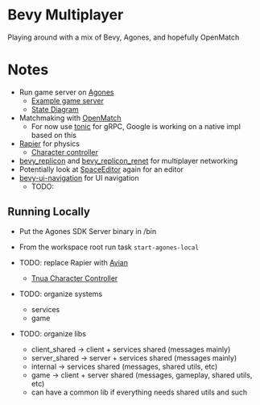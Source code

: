 # Bevy Multiplayer

Playing around with a mix of Bevy, Agones, and hopefully OpenMatch

# Notes

* Run game server on [Agones](https://agones.dev/site/docs/overview/)
  * [Example game server](https://github.com/googleforgames/agones/tree/release-1.44.0/examples/simple-game-server)
  * [State Diagram](https://agones.dev/site/docs/reference/gameserver/#gameserver-state-diagram)
* Matchmaking with [OpenMatch](https://open-match.dev/site/docs/overview/)
  * For now use [tonic](https://github.com/hyperium/tonic) for gRPC, Google is working on a native impl based on this
* [Rapier](https://rapier.rs/) for physics
  * [Character controller](https://rapier.rs/docs/user_guides/bevy_plugin/character_controller/)
* [bevy_replicon](https://crates.io/crates/bevy_replicon) and [bevy_replicon_renet](https://crates.io/crates/bevy_replicon_renet) for multiplayer networking
* Potentially look at [SpaceEditor](https://crates.io/crates/space_editor) again for an editor
* [bevy-ui-navigation](https://crates.io/crates/bevy-ui-navigation/) for UI navigation
  * TODO:

## Running Locally

* Put the Agones SDK Server binary in /bin
* From the workspace root run task `start-agones-local`

* TODO: replace Rapier with [Avian](https://crates.io/crates/avian3d)
  * [Tnua Character Controller](https://github.com/idanarye/bevy-tnua)

* TODO: organize systems
  * services
  * game

* TODO: organize libs
  * client_shared -> client + services shared (messages mainly)
  * server_shared -> server + services shared (messages mainly)
  * internal -> services shared (messages, shared utils, etc)
  * game -> client + server shared (messages, gameplay, shared utils, etc)
  * can have a common lib if everything needs shared utils and such
